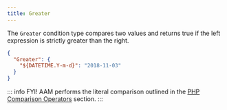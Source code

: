 ```yaml
---
title: Greater
---
```


The `Greater` condition type compares two values and returns true if the left expression is strictly greater than the right.

```json
{
  "Greater": {
    "${DATETIME.Y-m-d}": "2018-11-03"
  }
}
```
::: info FYI!
AAM performs the literal comparison outlined in the [PHP Comparison Operators](https://www.php.net/manual/en/language.operators.comparison.php) section.
:::